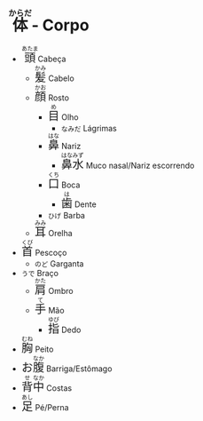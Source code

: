 # <ruby>体<rt>からだ</rt></ruby> - Corpo

-   <font size="5"><code><ruby>頭<rt>あたま</rt></ruby></code></font> Cabeça
    -   <font size="5"><code><ruby>髪<rt>かみ</rt></ruby></code></font> Cabelo
    -   <font size="5"><code><ruby>顔<rt>かお</rt></ruby></code></font> Rosto
        -   <font size="5"><code><ruby>目<rt>め</rt></ruby></code></font> Olho
            -   `なみだ` Lágrimas
        -   <font size="5"><code><ruby>鼻<rt>はな</rt></ruby></code></font> Nariz
            -   <font size="5"><code><ruby>鼻<rt>はな</rt>水<rt>みず</rt></ruby></code></font> Muco nasal/Nariz escorrendo
        -   <font size="5"><code><ruby>口<rt>くち</rt></ruby></code></font> Boca
            -   <font size="5"><code><ruby>歯<rt>は</rt></ruby></code></font> Dente
        -   `ひげ` Barba
    -   <font size="5"><code><ruby>耳<rt>みみ</rt></ruby></code></font> Orelha
-   <font size="5"><code><ruby>首<rt>くび</rt></ruby></code></font> Pescoço
    -   `のど` Garganta
-   `うで` Braço
    -   <font size="5"><code><ruby>肩<rt>かた</rt></ruby></code></font> Ombro
    -   <font size="5"><code><ruby>手<rt>て</rt></ruby></code></font> Mão
        -   <font size="5"><code><ruby>指<rt>ゆび</rt></ruby></code></font> Dedo
-   <font size="5"><code><ruby>胸<rt>むね</rt></ruby></code></font> Peito
-   <font size="5"><code>お<ruby>腹<rt>なか</rt></ruby></code></font> Barriga/Estômago
-   <font size="5"><code><ruby>背<rt>せ</rt>中<rt>なか</rt></ruby></code></font> Costas
-   <font size="5"><code><ruby>足<rt>あし</rt></ruby></code></font> Pé/Perna
